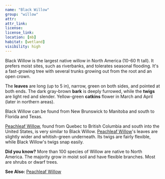 ```yaml
---
name: "Black Willow"
group: "willow"
attr: 
attr_link: 
license: 
license_link: 
location: [mb]
habitat: [wetland]
visibility: high 
---
```

Black Willow is the largest native willow in North America (10-60 ft tall). It prefers moist sites, such as riverbanks, and tolerates seasonal flooding. It's a fast-growing tree with several trunks growing out from the root and an open crown.

The **leaves** are long  (up to 5 in), narrow, green on both sides, and pointed at both ends. The dark gray-brown **bark** is deeply furrowed, while the **twigs** are light red and slender. Yellow-green **catkins** flower in March and April (later in northern areas). 

Black Willow can be found from New Brunswick to Manitoba and south to Florida and Texas.

[Peachleaf Willow](/trees/peachwil), found from Quebec to British Columbia and south into the United States, is very similar to Black Willow. [Peachleaf Willow](/trees/peachwil)'s leaves are slightly wider and whitish-green underneath. Its twigs are fairly flexible, while Black Willow's twigs snap easily.

**Did you know?** More than 100 species of Willow are native to North America. The majority grow in moist soil and have flexible branches. Most are shrubs or dwarf trees.

<!-- generated, do not edit -->
**See Also:**
[Peachleaf Willow](/trees/peachwil)
